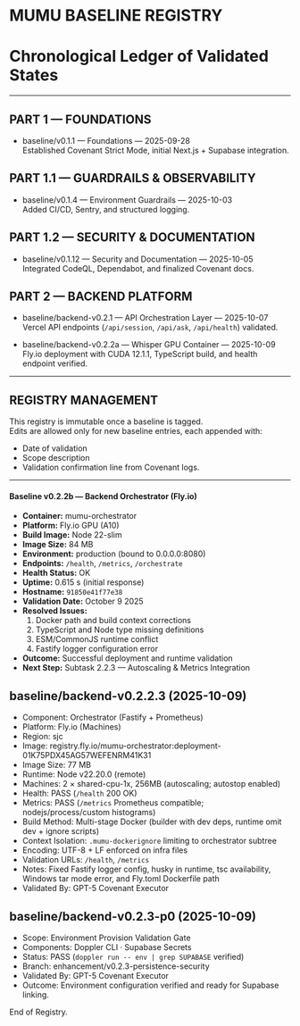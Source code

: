 # MUMU BASELINE REGISTRY
# Chronological Ledger of Validated States

---

## PART 1 — FOUNDATIONS
- baseline/v0.1.1 — Foundations — 2025-09-28  
  Established Covenant Strict Mode, initial Next.js + Supabase integration.

## PART 1.1 — GUARDRAILS & OBSERVABILITY
- baseline/v0.1.4 — Environment Guardrails — 2025-10-03  
  Added CI/CD, Sentry, and structured logging.

## PART 1.2 — SECURITY & DOCUMENTATION
- baseline/v0.1.12 — Security and Documentation — 2025-10-05  
  Integrated CodeQL, Dependabot, and finalized Covenant docs.

## PART 2 — BACKEND PLATFORM
- baseline/backend-v0.2.1 — API Orchestration Layer — 2025-10-07  
  Vercel API endpoints (`/api/session`, `/api/ask`, `/api/health`) validated.

- baseline/backend-v0.2.2a — Whisper GPU Container — 2025-10-09  
  Fly.io deployment with CUDA 12.1.1, TypeScript build, and health endpoint verified.

---

## REGISTRY MANAGEMENT
This registry is immutable once a baseline is tagged.  
Edits are allowed only for new baseline entries, each appended with:
- Date of validation  
- Scope description  
- Validation confirmation line from Covenant logs.

---
#### Baseline v0.2.2b — Backend Orchestrator (Fly.io)
- **Container:** mumu-orchestrator  
- **Platform:** Fly.io GPU (A10)  
- **Build Image:** Node 22-slim  
- **Image Size:** 84 MB  
- **Environment:** production (bound to 0.0.0.0:8080)  
- **Endpoints:** `/health`, `/metrics`, `/orchestrate`  
- **Health Status:** OK  
- **Uptime:** 0.615 s (initial response)  
- **Hostname:** `91850e41f77e38`  
- **Validation Date:** October 9 2025  
- **Resolved Issues:**  
  1. Docker path and build context corrections  
  2. TypeScript and Node type missing definitions  
  3. ESM/CommonJS runtime conflict  
  4. Fastify logger configuration error  
- **Outcome:** Successful deployment and runtime validation  
- **Next Step:** Subtask 2.2.3 — Autoscaling & Metrics Integration

## baseline/backend-v0.2.2.3 (2025-10-09)
- Component: Orchestrator (Fastify + Prometheus)
- Platform: Fly.io (Machines)
- Region: sjc
- Image: registry.fly.io/mumu-orchestrator:deployment-01K75PDX45AG57WEFENRM41K31
- Image Size: 77 MB
- Runtime: Node v22.20.0 (remote)
- Machines: 2 × shared-cpu-1x, 256MB (autoscaling; autostop enabled)
- Health: PASS (`/health` 200 OK)
- Metrics: PASS (`/metrics` Prometheus compatible; nodejs/process/custom histograms)
- Build Method: Multi-stage Docker (builder with dev deps, runtime omit dev + ignore scripts)
- Context Isolation: `.mumu-dockerignore` limiting to orchestrator subtree
- Encoding: UTF-8 + LF enforced on infra files
- Validation URLs: `/health`, `/metrics`
- Notes: Fixed Fastify logger config, husky in runtime, tsc availability, Windows tar mode error, and Fly.toml Dockerfile path
- Validated By: GPT-5 Covenant Executor

## baseline/backend-v0.2.3-p0 (2025-10-09)
- Scope: Environment Provision Validation Gate  
- Components: Doppler CLI · Supabase Secrets  
- Status: PASS (`doppler run -- env | grep SUPABASE` verified)  
- Branch: enhancement/v0.2.3-persistence-security  
- Validated By: GPT-5 Covenant Executor  
- Outcome: Environment configuration verified and ready for Supabase linking.  


End of Registry.
